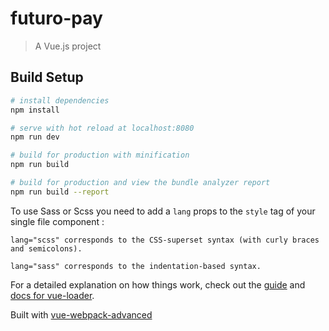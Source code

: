 # futuro-pay

> A Vue.js project

## Build Setup

``` bash
# install dependencies
npm install

# serve with hot reload at localhost:8080
npm run dev

# build for production with minification
npm run build

# build for production and view the bundle analyzer report
npm run build --report
```

To use Sass or Scss you need to add a ``lang`` props to the ``style`` tag of your single file component :

``
lang="scss" corresponds to the CSS-superset syntax (with curly braces and semicolons).
``

``
lang="sass" corresponds to the indentation-based syntax.
``

For a detailed explanation on how things work, check out the [guide](http://vuejs-templates.github.io/webpack/) and [docs for vue-loader](http://vuejs.github.io/vue-loader).

Built with [vue-webpack-advanced](https://github.com/joZephhh/webpack-vue-advanced)
